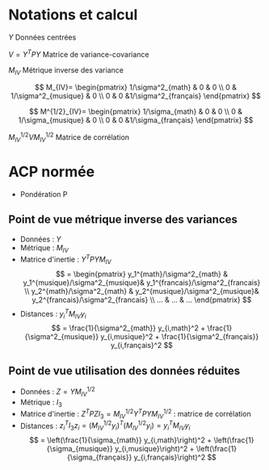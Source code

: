 

# Notations et calcul
<script type="text/javascript" id="MathJax-script" async
    src="https://cdn.jsdelivr.net/npm/mathjax@3/es5/tex-mml-chtml.js">
    </script>
<script>
    window.MathJax = {
        tex: {
            inlineMath: [['$', '$'], ['\\(', '\\)']]
        }
    };
</script>
$Y$ Données centrées

$V=Y^TPY$ Matrice de variance-covariance

$M_{IV}$ Métrique inverse des variance

$$
M_{IV}=
\begin{pmatrix}
1/\sigma^2_{math} & 0 & 0 \\
0 & 1/\sigma^2_{musique} & 0 \\
0 & 0 &1/\sigma^2_{français}
\end{pmatrix}
$$

$$
M^{1/2}_{IV}=
\begin{pmatrix}
1/\sigma_{math} & 0 & 0 \\
0 & 1/\sigma_{musique} & 0 \\
0 & 0 &1/\sigma_{français}
\end{pmatrix}
$$

$M^{1/2}_{IV}VM^{1/2}_{IV}$ Matrice de corrélation


# ACP normée

- Pondération P

## Point de vue métrique inverse des variances

- Données : $Y$
- Métrique : $M_{IV}$
- Matrice d'inertie : $Y^TPYM_{IV}$
$$
=
\begin{pmatrix}
y_1^{math}/\sigma^2_{math} & y_1^{musique}/\sigma^2_{musique}& y_1^{francais}/\sigma^2_{francais} \\
y_2^{math}/\sigma^2_{math} & y_2^{musique}/\sigma^2_{musique}& y_2^{francais}/\sigma^2_{francais} \\
... & ... & ...
\end{pmatrix}
$$
- Distances : $y_i^TM_{IV}y_i$
$$
= \frac{1}{\sigma^2_{math}} y_{i,math}^2 + \frac{1}{\sigma^2_{musique}} y_{i,musique}^2 + \frac{1}{\sigma^2_{français}} y_{i,français}^2 
$$

## Point de vue utilisation des données réduites

- Données : $Z=YM_{IV}^{1/2}$
- Métrique : $I_3$
- Matrice d'inertie : $Z^TPZI_3 = M_{IV}^{1/2}Y^TPYM_{IV}^{1/2}$ : matrice de corrélation
- Distances : $z_i^TI_3z_i = (M^{1/2}_{IV}y_i)^T(M^{1/2}_{IV}y_i)=y_i^TM_{IV}y_i$
$$
= \left(\frac{1}{\sigma_{math}} y_{i,math}\right)^2 + \left(\frac{1}{\sigma_{musique}} y_{i,musique}\right)^2 + \left(\frac{1}{\sigma_{français}} y_{i,français}\right)^2 
$$


